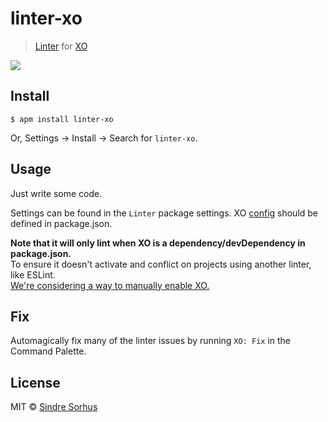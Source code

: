 # linter-xo

> [Linter](https://github.com/atom-community/linter) for [XO](https://github.com/sindresorhus/xo)

![](https://github.com/sindresorhus/atom-linter-xo/raw/master/screenshot.png)


## Install

```
$ apm install linter-xo
```

Or, Settings → Install → Search for `linter-xo`.


## Usage

Just write some code.

Settings can be found in the `Linter` package settings. XO [config](https://github.com/sindresorhus/xo#config) should be defined in package.json.

**Note that it will only lint when XO is a dependency/devDependency in package.json.**<br>
To ensure it doesn't activate and conflict on projects using another linter, like ESLint.<br>
[We're considering a way to manually enable XO.](https://github.com/sindresorhus/atom-linter-xo/issues/21)


## Fix

Automagically fix many of the linter issues by running `XO: Fix` in the Command Palette.


## License

MIT © [Sindre Sorhus](http://sindresorhus.com)
